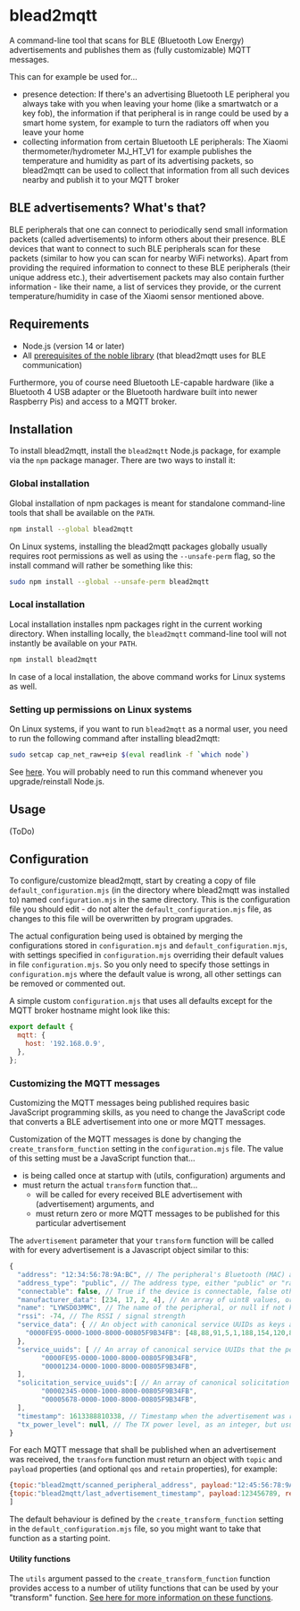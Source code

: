 # blead2mqtt

A command-line tool that scans for BLE (Bluetooth Low Energy) advertisements and publishes them as (fully customizable) MQTT messages.

This can for example be used for...

  - presence detection: If there's an advertising Bluetooth LE peripheral you always take with you when leaving your home (like a smartwatch or a key fob), the information if that peripheral is in range could be used by a smart home system, for example to turn the radiators off when you leave your home
  - collecting information from certain Bluetooth LE peripherals: The Xiaomi thermometer/hydrometer MJ_HT_V1 for example publishes the temperature and humidity as part of its advertising packets, so blead2mqtt can be used to collect that information from all such devices nearby and publish it to your MQTT broker

## BLE advertisements? What's that?

BLE peripherals that one can connect to periodically send small information packets (called advertisements) to inform others about their presence. BLE devices that want to connect to such BLE peripherals scan for these packets (similar to how you can scan for nearby WiFi networks).
Apart from providing the required information to connect to these BLE peripherals (their unique address etc.), their advertisement packets may also contain further information - like their name, a list of services they provide, or the current temperature/humidity in case of the Xiaomi sensor mentioned above.

## Requirements

  - Node.js (version 14 or later)
  - All [prerequisites of the noble library](https://github.com/abandonware/noble#prerequisites) (that blead2mqtt uses for BLE communication)

Furthermore, you of course need Bluetooth LE-capable hardware (like a Bluetooth 4 USB adapter or the Bluetooth hardware built into newer Raspberry Pis) and access to a MQTT broker.

## Installation

To install blead2mqtt, install the `blead2mqtt` Node.js package, for example via the `npm` package manager.
There are two ways to install it:

### Global installation

Global installation of npm packages is meant for standalone command-line tools that shall be available on the `PATH`.

```sh
npm install --global blead2mqtt
```

On Linux systems, installing the blead2mqtt packages globally usually requires root permissions as well as using the `--unsafe-perm` flag, so the install command will rather be something like this:
```sh
sudo npm install --global --unsafe-perm blead2mqtt
```

### Local installation

Local installation installes npm packages right in the current working directory. When installing locally, the `blead2mqtt` command-line tool will not instantly be available on your `PATH`.

```sh
npm install blead2mqtt
```

In case of a local installation, the above command works for Linux systems as well.

### Setting up permissions on Linux systems

On Linux systems, if you want to run `blead2mqtt` as a normal user, you need to run the following command after installing blead2mqtt:

```sh
sudo setcap cap_net_raw+eip $(eval readlink -f `which node`)
```

See [here](https://github.com/abandonware/noble#running-without-rootsudo-linux-specific). You will probably need to run this command whenever you upgrade/reinstall Node.js.

## Usage

(ToDo)

## Configuration

To configure/customize blead2mqtt, start by creating a copy of file `default_configuration.mjs` (in the directory where blead2mqtt was installed to) named `configuration.mjs` in the same directory. This is the configuration file you should edit - do not alter the `default_configuration.mjs` file, as changes to this file will be overwritten by program upgrades.

The actual configuration being used is obtained by merging the configurations stored in `configuration.mjs` and `default_configuration.mjs`, with settings specified in `configuration.mjs` overriding their default values in file `configuration.mjs`. So you only need to specify those settings in `configuration.mjs` where the default value is wrong, all other settings can be removed or commented out.

A simple custom `configuration.mjs` that uses all defaults except for the MQTT broker hostname might look like this:
```js
export default {
  mqtt: {
    host: '192.168.0.9',
  },
};
```

### Customizing the MQTT messages

Customizing the MQTT messages being published requires basic JavaScript programming skills, as you need to change the JavaScript code that converts a BLE advertisement into one or more MQTT messages.

Customization of the MQTT messages is done by changing the `create_transform_function` setting in the `configuration.mjs` file. The value of this setting must be a JavaScript function that...

  - is being called once at startup with (utils, configuration) arguments and
  - must return the actual `transform` function that...
    - will be called for every received BLE advertisement with (advertisement) arguments, and
    - must return zero or more MQTT messages to be published for this particular advertisement

The `advertisement` parameter that your `transform` function will be called with for every advertisement is a Javascript object similar to this:
```js
{
  "address": "12:34:56:78:9A:BC", // The peripheral's Bluetooth (MAC) address
  "address_type": "public", // The address type, either "public" or "random"
  "connectable": false, // True if the device is connectable, false otherwise
  "manufacturer_data": [234, 17, 2, 4], // An array of uint8 values, or null if no manufacturer data is present
  "name": "LYWSD03MMC", // The name of the peripheral, or null if not known
  "rssi": -74, // The RSSI / signal strength
  "service_data": { // An object with canonical service UUIDs as keys and arrays of uint8 values (=the data of that service) as values
    "0000FE95-0000-1000-8000-00805F9B34FB": [48,88,91,5,1,188,154,120,86,52,18,40,1,0]
  },
  "service_uuids": [ // An array of canonical service UUIDs that the peripheral advertises
		"0000FE95-0000-1000-8000-00805F9B34FB",
		"00001234-0000-1000-8000-00805F9B34FB",
  ],
  "solicitation_service_uuids":[ // An array of canonical solicitation service UUIDs (hardly ever used)
		"00002345-0000-1000-8000-00805F9B34FB",
		"00005678-0000-1000-8000-00805F9B34FB",
  ],
  "timestamp": 1613388810338, // Timestamp when the advertisement was received, in milliseconds since the epoch
  "tx_power_level": null, // The TX power level, as an integer, but usually this will be null
}
```

For each MQTT message that shall be published when an advertisement was received, the `transform` function must return an object with `topic` and `payload` properties (and optional `qos` and `retain` properties), for example:

```js
{topic:"blead2mqtt/scanned_peripheral_address", payload:"12:45:56:78:9A:BC"}
{topic:"blead2mqtt/last_advertisement_timestamp", payload:123456789, retain:true}
]
```

The default behaviour is defined by the `create_transform_function` setting in the `default_configuration.mjs` file, so you might want to take that function as a starting point.

#### Utility functions

The `utils` argument passed to the `create_transform_function` function provides access to a number of utility functions that can be used by your "transform" function. [See here for more information on these functions](utils.md).
